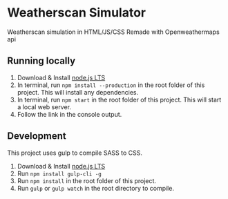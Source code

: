 # Weatherscan Simulator
Weatherscan simulation in HTML/JS/CSS
Remade with Openweathermaps api

## Running locally
1. Download & Install [node.js LTS](https://nodejs.org/en/)
2. In terminal, run `npm install --production` in the root folder of this project. This will install any dependencies.
3. In terminal, run `npm start` in the root folder of this project. This will start a local web server.
4. Follow the link in the console output.

## Development
This project uses gulp to compile SASS to CSS.
1. Download & Install [node.js LTS](https://nodejs.org/en/)
2. Run `npm install gulp-cli -g`
2. Run `npm install` in the root folder of this project.
3. Run `gulp` or `gulp watch` in the root directory to compile.
